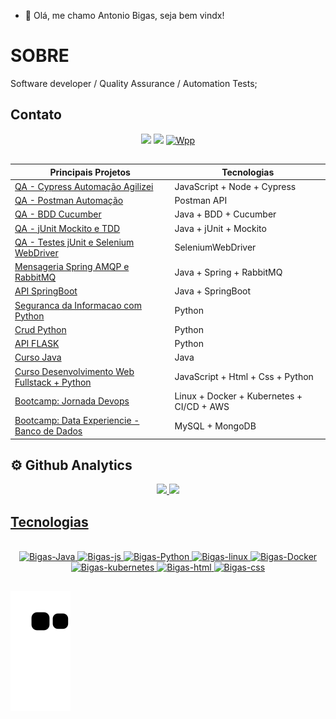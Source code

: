 - 👋 Olá, me chamo Antonio Bigas, seja bem vindx!


# SOBRE


Software developer / Quality Assurance / Automation Tests;

   ## Contato
  
 <div  align="center" dir="auto">
<a href = "mailto:antoniobigas@gmail.com"><img src="https://img.shields.io/badge/-Gmail-%23333?style=for-the-badge&logo=gmail&logoColor=white" target="_blank"></a>
<a href="https://www.linkedin.com/in/antoniobigasn/" target="_blank"><img src="https://img.shields.io/badge/-LinkedIn-%230077B5?style=for-the-badge&logo=linkedin&logoColor=white" target="_blank"></a> 
 <a href="https://wa.me/5511954332387"><img src="https://img.icons8.com/color/512/whatsapp--v6.png" alt="Wpp" style="width:42px;height:42px;"></a>  
  
</div>
  
  


## 

<div  align="center" dir="auto"> 
  
|Principais Projetos|Tecnologias | 
|--|--| 
| [QA - Cypress   Automação Agilizei ](https://github.com/antoniobigas/cypressyt-agilizei) | JavaScript  + Node + Cypress
| [QA - Postman   Automação ](https://github.com/antoniobigas/Qa-Postman-automacao) | Postman API
| [QA - BDD   Cucumber ](https://github.com/antoniobigas/qa-bdd-cucumber) | Java + BDD + Cucumber
| [QA - jUnit   Mockito e TDD ](https://github.com/antoniobigas/qa-jUnit-MOCKITO-TDD) | Java + jUnit + Mockito
| [QA - Testes jUnit e Selenium WebDriver](https://github.com/antoniobigas/Qa-java-Selenium) | SeleniumWebDriver
| [Mensageria Spring AMQP e RabbitMQ](https://github.com/antoniobigas/Mensageria-java-spring-AMQP-RabbitMQ) |  Java + Spring + RabbitMQ
| [API SpringBoot](https://github.com/antoniobigas/Java-SpringBoot-API) | Java + SpringBoot 
| [Seguranca da Informacao com Python](https://github.com/antoniobigas/cybersecuritypy)  | Python
| [Crud Python](https://github.com/antoniobigas/crud1)  | Python
| [API FLASK](https://github.com/antoniobigas/API_FLASK) | Python
| [Curso Java](https://github.com/antoniobigas/Java-Curso) | Java
| [Curso Desenvolvimento Web Fullstack + Python](https://github.com/antoniobigas/Projetos-HTML-CSS)  | JavaScript + Html + Css + Python
| [Bootcamp: Jornada Devops](https://github.com/antoniobigas/Jornada-DevOps)  | Linux + Docker + Kubernetes + CI/CD + AWS
| [Bootcamp: Data Experiencie  - Banco de Dados ](https://github.com/antoniobigas/DataExperience)  | MySQL + MongoDB



</div>


 ## ⚙️ Github Analytics
<div align="center" dir="auto">

  <a href="https://github.com/antoniobigas">
  <img height="180em" src="https://github-readme-stats.vercel.app/api?username=antoniobigas&show_icons=true&theme=dark&include_all_commits=true&count_private=true"/>
  <img height="180em" src="https://github-readme-stats.vercel.app/api/top-langs/?username=antoniobigas&layout=compact&langs_count=7&theme=dark"/>
 
</div>


## 
 
 
## Tecnologias
<div  align="center" dir="auto" style="display: inline_block"> <br>
 <img alt="Bigas-Java" height="60" width="70"  src="https://cdn.jsdelivr.net/gh/devicons/devicon/icons/java/java-original-wordmark.svg" />
 <img alt="Bigas-js" height="40" width="35"src="https://cdn.jsdelivr.net/gh/devicons/devicon/icons/javascript/javascript-original.svg" />
<img  alt="Bigas-Python" height="60" width="50" src="https://cdn.jsdelivr.net/gh/devicons/devicon/icons/python/python-original-wordmark.svg" />
<img alt="Bigas-linux" height="60" width="50" src="https://cdn.jsdelivr.net/gh/devicons/devicon/icons/linux/linux-original.svg" />
<img alt="Bigas-Docker" height="60" width="50" src="https://cdn.jsdelivr.net/gh/devicons/devicon/icons/docker/docker-original-wordmark.svg" />
<img alt="Bigas-kubernetes" height="60" width="50"src="https://cdn.jsdelivr.net/gh/devicons/devicon/icons/kubernetes/kubernetes-plain.svg" />
<img alt="Bigas-html" height="60" width="50"src="https://cdn.jsdelivr.net/gh/devicons/devicon/icons/html5/html5-original.svg" />
<img alt="Bigas-css" height="60" width="50" src="https://cdn.jsdelivr.net/gh/devicons/devicon/icons/css3/css3-original.svg" />
  
</div>

 
 ##
 

##   
  
 <div>
   
![snake gif](https://github.com/antoniobigas/antoniobigas/blob/output/github-contribution-grid-snake.svg) 
   
</div>

## 
